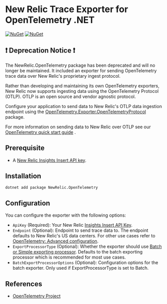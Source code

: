 # New Relic Trace Exporter for OpenTelemetry .NET

[![NuGet](https://img.shields.io/nuget/v/NewRelic.OpenTelemetry.svg)](https://www.nuget.org/packages/NewRelic.OpenTelemetry)
[![NuGet](https://img.shields.io/nuget/dt/NewRelic.OpenTelemetry.svg)](https://www.nuget.org/packages/NewRelic.OpenTelemetry)

## :exclamation: Deprecation Notice :exclamation:

The NewRelic.OpenTelemetry package has been deprecated and will no longer be
maintained. It included an exporter for sending OpenTelemetry trace data over
New Relic's proprietary ingest protocol.

Rather than developing and maintaining its own OpenTelemetry exporters, New
Relic now supports ingesting data using the OpenTelemetry Protocol (OTLP). OTLP
is an open source and vendor agnostic protocol.

Configure your application to send data to New Relic's OTLP data ingestion
endpoint using the
[OpenTelemetry.Exporter.OpenTelemetryProtocol](https://github.com/open-telemetry/opentelemetry-dotnet/tree/main/src/OpenTelemetry.Exporter.OpenTelemetryProtocol)
package.

For more information on sending data to New Relic over OTLP see our
[OpenTelemetry quick start guide](https://docs.newrelic.com/docs/more-integrations/open-source-telemetry-integrations/opentelemetry/opentelemetry-quick-start)
.

## Prerequisite
* A [New Relic Insights Insert API key](https://docs.newrelic.com/docs/insights/insights-data-sources/custom-data/introduction-event-api#register).

## Installation

```
dotnet add package NewRelic.OpenTelemetry
```

## Configuration

You can configure the exporter with the following options:

* `ApiKey` (Required): Your New Relic
  [Insights Insert API Key](https://docs.newrelic.com/docs/insights/insights-data-sources/custom-data/send-custom-events-event-api#register).
* `Endpoint` (Optional): Endpoint to send trace data to. The endpoint defaults to New Relic's
  US data centers. For other use cases refer to
  [OpenTelemetry: Advanced configuration](https://docs.newrelic.com/docs/integrations/open-source-telemetry-integrations/opentelemetry/opentelemetry-advanced-configuration#h2-change-endpoints).
* `ExportProcessorType` (Optional): Whether the exporter should use
  [Batch or Simple exporting processor](https://github.com/open-telemetry/opentelemetry-specification/blob/master/specification/trace/sdk.md#built-in-span-processors). Defaults to the batch exporting processor which is recommended for most use cases.
* `BatchExportProcessorOptions` (Optional): Configuration options for the batch exporter.
  Only used if ExportProcessorType is set to Batch.

## References

* [OpenTelemetry Project](https://opentelemetry.io/)

